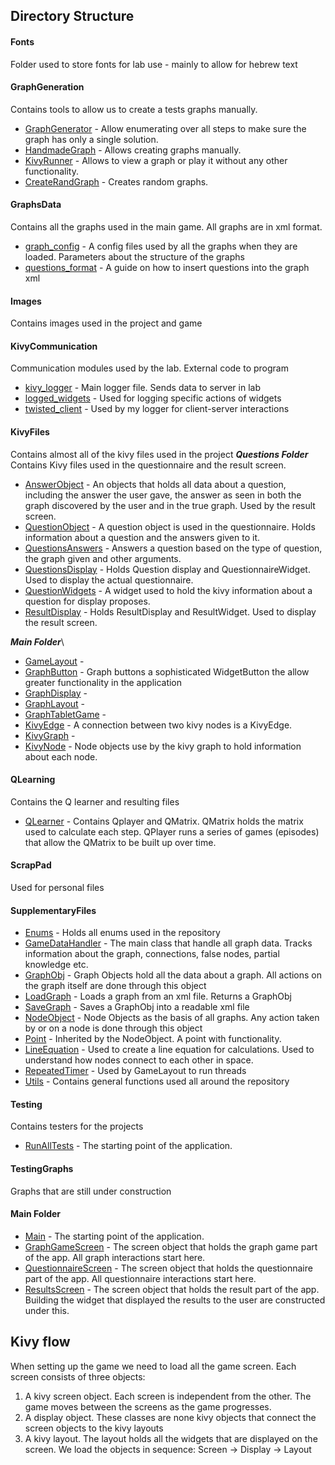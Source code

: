## Directory Structure

#### Fonts
Folder used to store fonts for lab use - mainly to allow for hebrew text

#### GraphGeneration
Contains tools to allow us to create a tests graphs manually.
* [GraphGenerator](GraphGeneration/GraphGenerator.py) - Allow enumerating over all steps to make sure the graph has only a single solution.
* [HandmadeGraph](GraphGeneration/HandmadeGraph.py) - Allows creating graphs manually.
* [KivyRunner](GraphGeneration/KivyRunner.py) - Allows to view a graph or play it without any other functionality.
* [CreateRandGraph](GraphGeneration/CreateRandGraph.py) - Creates random graphs.

#### GraphsData
Contains all the graphs used in the main game. All graphs are in xml format.
* [graph_config](GraphsData/graph_config.txt) -
 A config files used by all the graphs when they are loaded.
 Parameters about the structure of the graphs
* [questions_format](GraphsData/questions_format.txt) - A guide on how to insert questions into the graph xml

#### Images
Contains images used in the project and game

#### KivyCommunication
Communication modules used by the lab. External code to program
* [kivy_logger](KivyCommunication/kivy_logger.py) - Main logger file. Sends data to server in lab
* [logged_widgets](KivyCommunication/logged_widgets.py) - Used for logging specific actions of widgets
* [twisted_client](KivyCommunication/twisted_client.py)  - Used by my logger for client-server interactions

#### KivyFiles
Contains almost all of the kivy files used in the project
***Questions Folder***\
Contains Kivy files used in the questionnaire and the result screen.
* [AnswerObject](KivyFiles/Questions/AnswerObject.py) - An objects that holds all data about a question, including the answer the user gave, the answer
as seen in both the graph discovered by the user and in the true graph. Used by the result screen.
* [QuestionObject](KivyFiles/Questions/QuestionObject.py) - A question object is used in the questionnaire. Holds information
about a question and the answers given to it.
* [QuestionsAnswers](KivyFiles/Questions/QuestionsAnswers.py) - Answers a question based on the type of question, the graph given and other arguments.
* [QuestionsDisplay](KivyFiles/Questions/QuestionsDisplay.py) - Holds Question display and QuestionnaireWidget. Used to display the actual questionnaire.
* [QuestionWidgets](KivyFiles/Questions/QuestionWidgets.py) - A widget used to hold the kivy information about a question for display proposes.
* [ResultDisplay](KivyFiles/Questions/ResultDisplay.py) - Holds ResultDisplay and ResultWidget. Used to display the result screen.

***Main Folder***\
* [GameLayout](KivyFiles/GameLayout.py) -
* [GraphButton](KivyFiles/GraphButton.py) - Graph buttons a sophisticated WidgetButton the allow greater functionality in the application
* [GraphDisplay](KivyFiles/GraphDisplay.py) -
* [GraphLayout](KivyFiles/GraphLayout.py) -
* [GraphTabletGame](KivyFiles/GraphTabletGame.py) -
* [KivyEdge](KivyFiles/KivyEdge.py) - A connection between two kivy nodes is a KivyEdge.
* [KivyGraph](KivyFiles/KivyGraph.py) -
* [KivyNode](KivyFiles/KivyNode.py) - Node objects use by the kivy graph to hold information about each node.

#### QLearning
Contains the Q learner and resulting files
* [QLearner](QLearning/QLearner.py) - Contains Qplayer and QMatrix.
QMatrix holds the matrix used to calculate each step.
QPlayer runs a series of games (episodes) that allow the QMatrix to be built up over time.

#### ScrapPad
Used for personal files

#### SupplementaryFiles
* [Enums](SupplementaryFiles/Enums.py) - Holds all enums used in the repository
* [GameDataHandler](SupplementaryFiles/GameDataHandler.py) - The main class that handle all graph data. Tracks information about the graph,
connections, false nodes, partial knowledge etc.
* [GraphObj](SupplementaryFiles/GraphObj.py) - Graph Objects hold all the data about a graph.
 All actions on the graph itself are done through this object
* [LoadGraph](SupplementaryFiles/LoadGraph.py) - Loads a graph from an xml file. Returns a GraphObj
* [SaveGraph](SupplementaryFiles/SaveGraph.py) - Saves a GraphObj into a readable xml file
* [NodeObject](SupplementaryFiles/NodeObject.py) - Node Objects as the basis of all graphs.
 Any action taken by or on a node is done through this object
* [Point](SupplementaryFiles/Point.py) - Inherited by the NodeObject. A point with functionality.
* [LineEquation](SupplementaryFiles/LineEquation.py) - Used to create a line equation for calculations.
Used to understand how nodes connect to each other in space.
* [RepeatedTimer](SupplementaryFiles/RepeatedTimer.py) - Used by GameLayout to run threads
* [Utils](SupplementaryFiles/Utils.py) - Contains general functions used all around the repository

#### Testing
Contains testers for the projects
* [RunAllTests](Testing/RunAllTests.py) - The starting point of the application.

#### TestingGraphs
Graphs that are still under construction

#### Main Folder
* [Main](Main.py) - The starting point of the application.
* [GraphGameScreen](GraphGameScreen.py) - The screen object that holds the graph game part of the app. All graph interactions start here.
* [QuestionnaireScreen](QuestionnaireScreen.py) - The screen object that holds the questionnaire part of the app. All questionnaire interactions start here.
* [ResultsScreen](ResultsScreen.py) - The screen object that holds the result part of the app.
Building the widget that displayed the results to the user are constructed under this.


## Kivy flow
When setting up the game we need to load all the game screen. Each screen consists of three objects:
1) A kivy screen object. Each screen is independent from the other. The game moves between the screens as the game progresses.
2) A display object. These classes are none kivy objects that connect the screen objects to the kivy layouts
3) A kivy layout. The layout holds all the widgets that are displayed on the screen.
We load the objects in sequence: Screen -> Display -> Layout